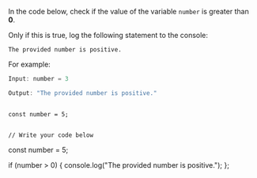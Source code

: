 In the code below,
check if the value of the
variable `number` is greater
than **0**.

Only if this is true,
log the following statement
to the console:

`The provided number is positive.`

For example:
```js
Input: number = 3

Output: "The provided number is positive."
```
<codeblock type="exercise" language="javascript" testMode="fixedInput">
<code>
const number = 5;

// Write your code below
</code>

<solution>
const number = 5;

if (number > 0) {
  console.log("The provided number is positive.");
};
</solution>
</codeblock>
